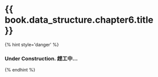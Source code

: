 # {{ book.data_structure.chapter6.title }}
<!-- notoc -->

{% hint style='danger' %}
### Under Construction. 趕工中...
{% endhint %}